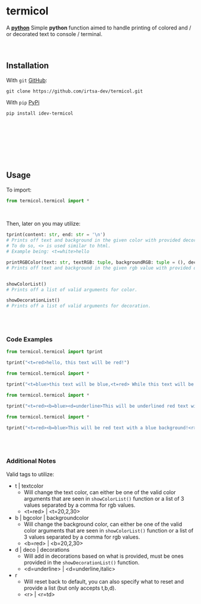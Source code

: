 # **termicol**
A [**python**](https://www.python.org) Simple **python** function aimed to handle printing of colored and / or decorated text to console / terminal.
<br />
<br />
​<br />
## Installation
With `git` [GitHub](https://github.com/irtsa-dev/termicol):
```
git clone https://github.com/irtsa-dev/termicol.git
```
With `pip` [PyPi](https://pypi.org/project/idev-termicol/)
```
pip install idev-termicol
```
<br />
<br />
<br />
<br />
<br />
<br />

## Usage
To import:
```py
from termicol.termicol import *
```
<br />

Then, later on you may utilize:
```py
tprint(content: str, end: str = '\n')
# Prints off text and background in the given color with provided decorations.
# To do so, <> is used similar to html.
# Example being: <t=white>hello

printRGBColor(text: str, textRGB: tuple, backgroundRGB: tuple = (), decorations: list | str = [], end: str = '\n')
# Prints off text and background in the given rgb value with provided decorations.


showColorList()
# Prints off a list of valid arguments for color.

showDecorationList()
# Prints off a list of valid arguments for decoration.
```
​
<br />
<br />
### Code Examples
```py
from termicol.termicol import tprint

tprint("<t=red>hello, this text will be red!")
```
```py
from termicol.termicol import *

tprint("<t=blue>this text will be blue,<t=red> While this text will be red!")
```
```py
from termicol.termicol import *

tprint("<t=red><b=blue><d=underline>This will be underlined red text with blue background!")
```
```py
from termicol.termicol import *

tprint("<t=red><b=blue>This will be red text with a blue background!<r>This will now be the default text.<t=red> Back to red text!<b=white> A blue backround is added.<r=b> Background is now default.")
```
​
<br />
<br />
### Additional Notes
Valid tags to utilize:
- t | textcolor
  - Will change the text color, can either be one of the valid color arguments that are seen in `showColorList()` function or a list of 3 values separated by a comma for rgb values.
  - \<t=red\> | \<t=20,2,30\>
- b | bgcolor | backgroundcolor
  - Will change the background color, can either be one of the valid color arguments that are seen in `showColorList()` function or a list of 3 values separated by a comma for rgb values.
  - \<b=red\> | \<b=20,2,30\>
- d | deco | decorations
  - Will add in decorations based on what is provided, must be ones provided in the `showDecorationList()` function.
  - \<d=underline\> | \<d=underline,italic\>
- r
  - Will reset back to default, you can also specify what to reset and provide a list (but only accepts t,b,d).
  - \<r\> | \<r=td\>
